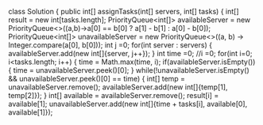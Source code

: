 class Solution {
public int[] assignTasks(int[] servers, int[] tasks) {
int[] result = new int[tasks.length];
PriorityQueue<int[]> availableServer = new PriorityQueue<>((a,b)->a[0] == b[0] ? a[1] - b[1] : a[0] - b[0]);
PriorityQueue<int[]> unavailableServer = new PriorityQueue<>((a, b) -> Integer.compare(a[0], b[0]));
int j =0;
for(int server : servers) {
availableServer.add(new int[]{server, j++});
}
int time =0;
//i =0;
for(int i=0; i<tasks.length; i++) {
time = Math.max(time, i);
if(availableServer.isEmpty()) {
time = unavailableServer.peek()[0];
}
while(!unavailableServer.isEmpty() && unavailableServer.peek()[0] == time) {
int[] temp = unavailableServer.remove();
availableServer.add(new int[]{temp[1], temp[2]});
}
int[] available = availableServer.remove();
result[i] = available[1];
unavailableServer.add(new int[]{time + tasks[i], available[0], available[1]});